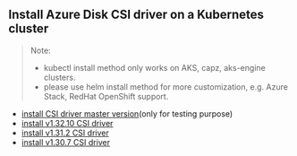 ## Install Azure Disk CSI driver on a Kubernetes cluster
> Note: 
>  - kubectl install method only works on AKS, capz, aks-engine clusters.
>  - please use helm install method for more customization, e.g. Azure Stack, RedHat OpenShift support.
> 
 - [install CSI driver master version](./install-csi-driver-master.md)(only for testing purpose)
 - [install v1.32.10 CSI driver](./install-csi-driver-v1.32.10.md)
 - [install v1.31.2 CSI driver](./install-csi-driver-v1.31.2.md)
 - [install v1.30.7 CSI driver](./install-csi-driver-v1.30.7.md)
